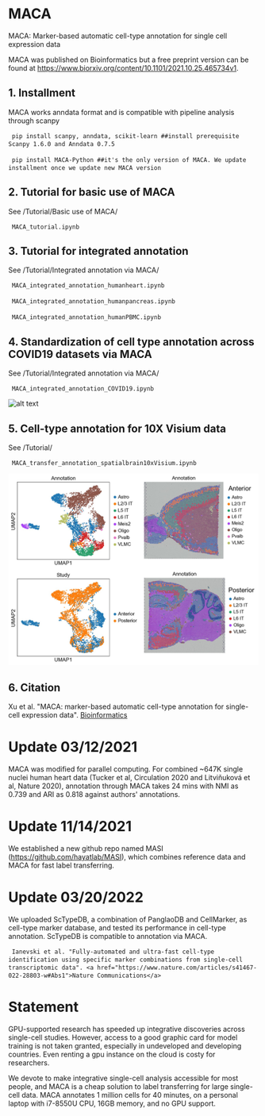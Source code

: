 # MACA
MACA: Marker-based automatic cell-type annotation for single cell expression data

MACA was published on Bioinformatics but a free preprint version can be found at https://www.biorxiv.org/content/10.1101/2021.10.25.465734v1.

## 1. Installment
MACA works anndata format and is compatible with pipeline analysis through scanpy

     pip install scanpy, anndata, scikit-learn ##install prerequisite Scanpy 1.6.0 and Anndata 0.7.5
     
     pip install MACA-Python ##it's the only version of MACA. We update installment once we update new MACA version

## 2. Tutorial for basic use of MACA
See /Tutorial/Basic use of MACA/

     MACA_tutorial.ipynb
     
## 3. Tutorial for integrated annotation
See /Tutorial/Integrated annotation via MACA/

     MACA_integrated_annotation_humanheart.ipynb

     MACA_integrated_annotation_humanpancreas.ipynb
    
     MACA_integrated_annotation_humanPBMC.ipynb
     
## 4. Standardization of cell type annotation across COVID19 datasets via MACA

See /Tutorial/Integrated annotation via MACA/

     MACA_integrated_annotation_COVID19.ipynb

![alt text](https://github.com/ImXman/MACA/blob/master/Tutorial/Integrated%20annotation%20via%20MACA/Figure%201.jpg?raw=true)

## 5. Cell-type annotation for 10X Visium data

See /Tutorial/

     MACA_transfer_annotation_spatialbrain10xVisium.ipynb

![alt text](https://github.com/ImXman/MACA/blob/master/Tutorial/Figure2.jpg?raw=true)

## 6. Citation
Xu et al. "MACA: marker-based automatic cell-type annotation for single-cell expression data". <a href="https://academic.oup.com/bioinformatics/advance-article-abstract/doi/10.1093/bioinformatics/btab840/6478268?redirectedFrom=fulltext">Bioinformatics</a>

# Update 03/12/2021

MACA was modified for parallel computing. For combined ~647K single nuclei human heart data (Tucker et al, Circulation 2020 and Litviňuková et al, Nature 2020), annotation through MACA takes 24 mins with NMI as 0.739 and ARI as 0.818 against authors' annotations.

# Update 11/14/2021

We established a new github repo named MASI (https://github.com/hayatlab/MASI), which combines reference data and MACA for fast label transferring.
     
# Update 03/20/2022

We uploaded ScTypeDB, a combination of PanglaoDB and CellMarker, as cell-type marker database, and tested its performance in cell-type annotation. ScTypeDB is compatible to annotation via MACA.
     
     Ianevski et al. "Fully-automated and ultra-fast cell-type identification using specific marker combinations from single-cell transcriptomic data". <a href="https://www.nature.com/articles/s41467-022-28803-w#Abs1">Nature Communications</a>
     
# Statement

GPU-supported research has speeded up integrative discoveries across single-cell studies. However, access to a good graphic card for model training is not taken granted, especially in undeveloped and developing countries. Even renting a gpu instance on the cloud is costy for researchers.

We devote to make integrative single-cell analysis accessible for most people, and MACA is a cheap solution to label transferring for large single-cell data. MACA annotates 1 million cells for 40 minutes, on a personal laptop with i7-8550U CPU, 16GB memory, and no GPU support.
